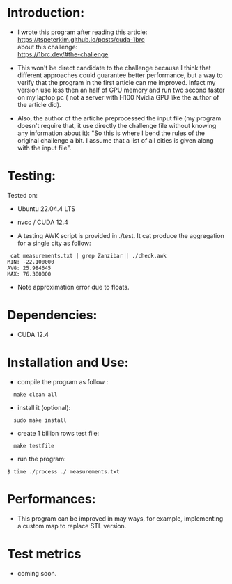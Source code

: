 Introduction:
=============

* I wrote this program after reading this article:
https://tspeterkim.github.io/posts/cuda-1brc <BR>
about this challenge:<BR> 
https://1brc.dev/#the-challenge <BR>

* This won't be direct candidate to the challenge because I think that different approaches could guarantee better performance, but a way to verify that the program in the first article can me improved. Infact my version use less then an half of GPU memory and run two second faster on my laptop pc ( not a server with H100 Nvidia GPU like the author of the article did).

* Also, the author of the artiche preprocessed the input file (my program doesn't require that, it use directly the challenge file without knowing any information about it): 
"So this is where I bend the rules of the original challenge a bit. I assume that a list of all cities is given along with the input file". 

Testing:
=========

Tested on:
* Ubuntu 22.04.4 LTS
* nvcc / CUDA 12.4

* A testing AWK script is provided in  ./test. It cat produce the aggregation for a single city as follow:
```shell
 cat measurements.txt | grep Zanzibar | ./check.awk 
MIN: -22.100000
AVG: 25.984645
MAX: 76.300000
```
* Note approximation error due to floats.

Dependencies:
=============

* CUDA 12.4

Installation and Use:
=====================

- compile the program as follow :
```shell
  make clean all
```
- install it (optional):
```shell
  sudo make install
```
- create 1 billion rows test file:
```shell
  make testfile
```
- run the program:
```shell
$ time ./process ./ measurements.txt
```

Performances:
=============

- This program can be improved in may ways, for example, implementing a custom map to replace STL version.

Test metrics
============

* coming soon.
